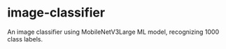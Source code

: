 # image-classifier
An image classifier using MobileNetV3Large ML model, recognizing 1000 class labels.
